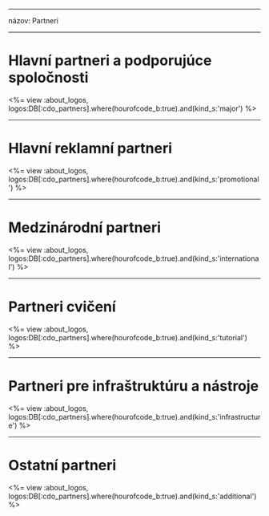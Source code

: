 * * *

názov: Partneri

* * *

# Hlavní partneri a podporujúce spoločnosti

<%= view :about_logos, logos:DB[:cdo_partners].where(hourofcode_b:true).and(kind_s:'major') %>

* * *

# Hlavní reklamní partneri

<%= view :about_logos, logos:DB[:cdo_partners].where(hourofcode_b:true).and(kind_s:'promotional') %>

* * *

# Medzinárodní partneri

<%= view :about_logos, logos:DB[:cdo_partners].where(hourofcode_b:true).and(kind_s:'international') %>

* * *

# Partneri cvičení

<%= view :about_logos, logos:DB[:cdo_partners].where(hourofcode_b:true).and(kind_s:'tutorial') %>

* * *

# Partneri pre infraštruktúru a nástroje

<%= view :about_logos, logos:DB[:cdo_partners].where(hourofcode_b:true).and(kind_s:'infrastructure') %>

* * *

# Ostatní partneri

<%= view :about_logos, logos:DB[:cdo_partners].where(hourofcode_b:true).and(kind_s:'additional') %>